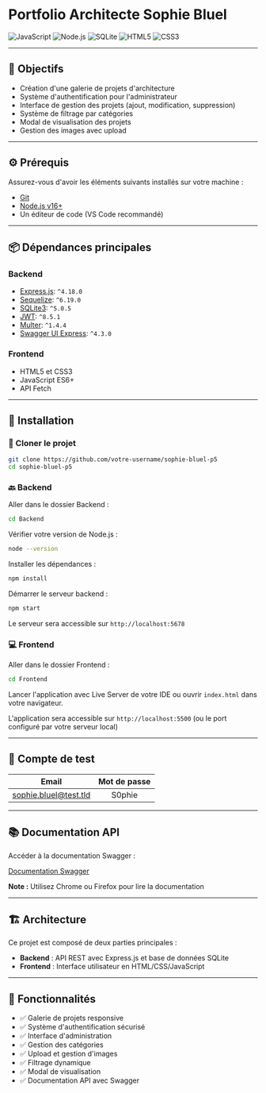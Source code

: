 # Portfolio Architecte Sophie Bluel

![JavaScript](https://img.shields.io/badge/JavaScript-F7DF1E?style=for-the-badge&logo=javascript&logoColor=black)
![Node.js](https://img.shields.io/badge/Node.js-339933?style=for-the-badge&logo=nodedotjs&logoColor=white)
![SQLite](https://img.shields.io/badge/SQLite-07405E?style=for-the-badge&logo=sqlite&logoColor=white)
![HTML5](https://img.shields.io/badge/HTML5-E34F26?style=for-the-badge&logo=html5&logoColor=white)
![CSS3](https://img.shields.io/badge/CSS3-1572B6?style=for-the-badge&logo=css3&logoColor=white)

---

## 📌 Objectifs

- Création d'une galerie de projets d'architecture
- Système d'authentification pour l'administrateur
- Interface de gestion des projets (ajout, modification, suppression)
- Système de filtrage par catégories
- Modal de visualisation des projets
- Gestion des images avec upload

---

## ⚙️ Prérequis

Assurez-vous d'avoir les éléments suivants installés sur votre machine :

- [Git](https://git-scm.com/)
- [Node.js v16+](https://nodejs.org/en/)
- Un éditeur de code (VS Code recommandé)

---

## 📦 Dépendances principales

### Backend
- [Express.js](https://expressjs.com/): `^4.18.0`
- [Sequelize](https://sequelize.org/): `^6.19.0`
- [SQLite3](https://www.sqlite.org/): `^5.0.5`
- [JWT](https://jwt.io/): `^8.5.1`
- [Multer](https://github.com/expressjs/multer): `^1.4.4`
- [Swagger UI Express](https://github.com/scottie1984/swagger-ui-express): `^4.3.0`

### Frontend
- HTML5 et CSS3
- JavaScript ES6+
- API Fetch

---

## 🚀 Installation

### 🔧 Cloner le projet

```bash
git clone https://github.com/votre-username/sophie-bluel-p5
cd sophie-bluel-p5
```

### 🔙 Backend

Aller dans le dossier Backend :

```bash
cd Backend
```

Vérifier votre version de Node.js :

```bash
node --version
```

Installer les dépendances :

```bash
npm install
```

Démarrer le serveur backend :

```bash
npm start
```

Le serveur sera accessible sur `http://localhost:5678`

### 💻 Frontend

Aller dans le dossier Frontend :

```bash
cd Frontend
```

Lancer l'application avec Live Server de votre IDE ou ouvrir `index.html` dans votre navigateur.

L'application sera accessible sur `http://localhost:5500` (ou le port configuré par votre serveur local)

---

## 🔐 Compte de test

| Email | Mot de passe |
| :---------------: | :---------------: |
| sophie.bluel@test.tld | S0phie |

---

## 📚 Documentation API

Accéder à la documentation Swagger :

[Documentation Swagger](http://localhost:5678/api-docs/)

**Note :** Utilisez Chrome ou Firefox pour lire la documentation

---

## 🏗️ Architecture

Ce projet est composé de deux parties principales :

- **Backend** : API REST avec Express.js et base de données SQLite
- **Frontend** : Interface utilisateur en HTML/CSS/JavaScript

---

## 🎯 Fonctionnalités

- ✅ Galerie de projets responsive
- ✅ Système d'authentification sécurisé
- ✅ Interface d'administration
- ✅ Gestion des catégories
- ✅ Upload et gestion d'images
- ✅ Filtrage dynamique
- ✅ Modal de visualisation
- ✅ Documentation API avec Swagger
